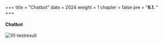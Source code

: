 +++
title = "Chatbot"
date = 2024
weight = 1
chapter = false
pre = "<b>6.1. </b>"
+++

#### Chatbot

![10-testresult](/images/10-testresult/chabot-sample.gif?width=90pc)
